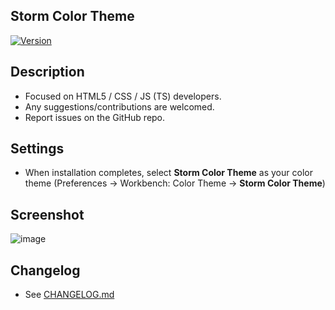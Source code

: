 ## Storm Color Theme
[![Version](https://img.shields.io/badge/Visual%20Studio%20Marketplace-v0.0.1-brightgreen)](https://marketplace.visualstudio.com/items?itemName=imStoorm.storm-color-theme)


## Description
* Focused on HTML5 / CSS / JS (TS) developers.
* Any suggestions/contributions are welcomed.
* Report issues on the GitHub repo.

## Settings
* When installation completes, select **Storm Color Theme** as your color theme (Preferences → Workbench: Color Theme → **Storm Color Theme**)

## Screenshot
![image](https://user-images.githubusercontent.com/106880242/182022539-24086d10-4b97-4773-af93-0dc42c343aba.png)

## Changelog
* See [CHANGELOG.md](https://github.com/imStoorm/storm-color-theme/edit/main/CHANGELOG.md)
